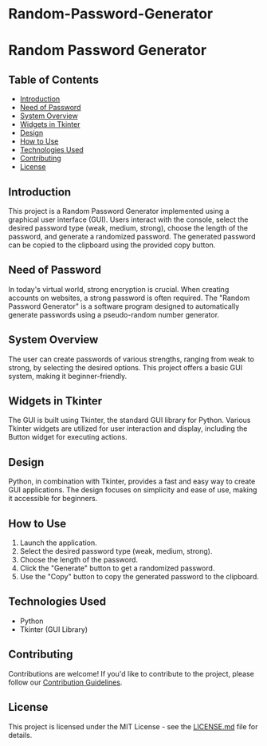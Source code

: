 # Random-Password-Generator
 # Random Password Generator

## Table of Contents
- [Introduction](#introduction)
- [Need of Password](#need-of-password)
- [System Overview](#system-overview)
- [Widgets in Tkinter](#widgets-in-tkinter)
- [Design](#design)
- [How to Use](#how-to-use)
- [Technologies Used](#technologies-used)
- [Contributing](#contributing)
- [License](#license)

## Introduction
This project is a Random Password Generator implemented using a graphical user interface (GUI). Users interact with the console, select the desired password type (weak, medium, strong), choose the length of the password, and generate a randomized password. The generated password can be copied to the clipboard using the provided copy button.

## Need of Password
In today's virtual world, strong encryption is crucial. When creating accounts on websites, a strong password is often required. The "Random Password Generator" is a software program designed to automatically generate passwords using a pseudo-random number generator.

## System Overview
The user can create passwords of various strengths, ranging from weak to strong, by selecting the desired options. This project offers a basic GUI system, making it beginner-friendly.

## Widgets in Tkinter
The GUI is built using Tkinter, the standard GUI library for Python. Various Tkinter widgets are utilized for user interaction and display, including the Button widget for executing actions.

## Design
Python, in combination with Tkinter, provides a fast and easy way to create GUI applications. The design focuses on simplicity and ease of use, making it accessible for beginners.

## How to Use
1. Launch the application.
2. Select the desired password type (weak, medium, strong).
3. Choose the length of the password.
4. Click the "Generate" button to get a randomized password.
5. Use the "Copy" button to copy the generated password to the clipboard.

## Technologies Used
- Python
- Tkinter (GUI Library)

## Contributing
Contributions are welcome! If you'd like to contribute to the project, please follow our [Contribution Guidelines](CONTRIBUTING.md).

## License
This project is licensed under the MIT License - see the [LICENSE.md](LICENSE.md) file for details.

